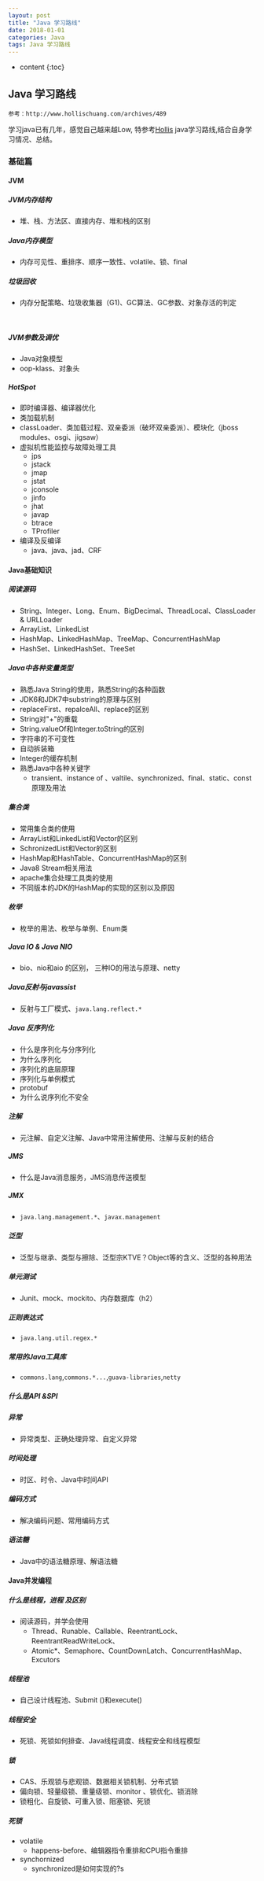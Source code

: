 ```yaml
---
layout: post
title: "Java 学习路线"
date: 2018-01-01
categories: Java
tags: Java 学习路线
---
```


* content
{:toc}
## Java 学习路线

```
参考：http://www.hollischuang.com/archives/489
```

学习java已有几年，感觉自己越来越Low, 特参考[Hollis](http://www.hollischuang.com/) java学习路线,结合自身学习情况、总结。



### 基础篇

#### JVM

##### JVM内存结构

- 堆、栈、方法区、直接内存、堆和栈的区别

  

##### Java内存模型

- 内存可见性、重排序、顺序一致性、volatile、锁、final



##### 垃圾回收

- 内存分配策略、垃圾收集器（G1)、GC算法、GC参数、对象存活的判定

	​	

##### JVM参数及调优

- Java对象模型
- oop-klass、对象头



##### HotSpot

- 即时编译器、编译器优化
- 类加载机制
- classLoader、类加载过程、双亲委派（破坏双亲委派）、模块化（jboss modules、osgi、jigsaw）
- 虚拟机性能监控与故障处理工具
  - jps
  - jstack
  - jmap
  - jstat
  - jconsole
  - jinfo
  - jhat
  - javap
  - btrace
  - TProfiler
- 编译及反编译
  - java、java、jad、CRF



#### Java基础知识

##### 阅读源码

- String、Integer、Long、Enum、BigDecimal、ThreadLocal、ClassLoader & URLLoader
- ArrayList、LinkedList
- HashMap、LinkedHashMap、TreeMap、ConcurrentHashMap
- HashSet、LinkedHashSet、TreeSet



##### Java中各种变量类型

- 熟悉Java String的使用，熟悉String的各种函数
- JDK6和JDK7中substring的原理与区别
- replaceFirst、repalceAll、replace的区别
- String对"+"的重载
- String.valueOf和Integer.toString的区别
- 字符串的不可变性
- 自动拆装箱
- Integer的缓存机制
- 熟悉Java中各种关键字
  - transient、instance of 、valtile、synchronized、final、static、const原理及用法

##### 集合类

- 常用集合类的使用
- ArrayList和LinkedList和Vector的区别
- SchronizedList和Vector的区别
- HashMap和HashTable、ConcurrentHashMap的区别
- Java8 Stream相关用法
- apache集合处理工具类的使用
- 不同版本的JDK的HashMap的实现的区别以及原因



##### 枚举

- 枚举的用法、枚举与单例、Enum类



##### Java IO & Java NIO 

- bio、nio和aio 的区别， 三种IO的用法与原理、netty



##### Java反射与javassist

- 反射与工厂模式、```java.lang.reflect.*```



##### Java 反序列化

- 什么是序列化与分序列化
- 为什么序列化
- 序列化的底层原理
- 序列化与单例模式
- protobuf
- 为什么说序列化不安全



##### 注解

- 元注解、自定义注解、Java中常用注解使用、注解与反射的结合



##### JMS

- 什么是Java消息服务，JMS消息传送模型



##### JMX

- `java.lang.management.*`、`javax.management`



##### 泛型

- 泛型与继承、类型与擦除、泛型宗KTVE？Object等的含义、泛型的各种用法



##### 单元测试

- Junit、mock、mockito、内存数据库（h2）



##### 正则表达式

- `java.lang.util.regex.*`



##### 常用的Java工具库

- `commons.lang`,`commons.*...`,`guava-libraries`,`netty`



##### 什么是API &SPI



##### 异常

- 异常类型、正确处理异常、自定义异常



##### 时间处理

- 时区、时令、Java中时间API



##### 编码方式

- 解决编码问题、常用编码方式



##### 语法糖

- Java中的语法糖原理、解语法糖



#### Java并发编程

##### 什么是线程，进程 及区别

- 阅读源码，并学会使用
  - Thread、Runable、Callable、ReentrantLock、ReentrantReadWriteLock、
  - Atomic*、Semaphore、CountDownLatch、ConcurrentHashMap、Excutors

##### 线程池

- 自己设计线程池、Submit ()和execute()



##### 线程安全

- 死锁、死锁如何排查、Java线程调度、线程安全和线程模型



##### 锁

- CAS、乐观锁与悲观锁、数据相关锁机制、分布式锁
- 偏向锁、轻量级锁、重量级锁、monitor 、锁优化、锁消除
- 锁粗化、自旋锁、可重入锁、阻塞锁、死锁



##### 死锁

- volatile
  - happens-before、编辑器指令重排和CPU指令重排
- synchornized
  - synchronized是如何实现的?s





